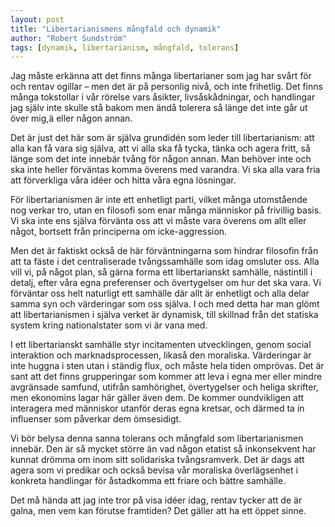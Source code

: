 ```yaml
---
layout: post
title: "Libertarianismens mångfald och dynamik"
author: "Robert Sundström"
tags: [dynamik, libertarianism, mångfald, tolerans]
---
```


Jag måste erkänna att det finns många libertarianer som jag har svårt för och rentav ogillar – men det är på personlig nivå, och inte frihetlig. Det finns många tokstollar i vår rörelse vars åsikter, livsåskådningar, och handlingar jag själv inte skulle stå bakom men ändå tolerera så länge det inte går ut över mig,ä eller någon annan.

Det är just det här som är själva grundidén som leder till libertarianism: att alla kan få vara sig själva, att vi alla ska få tycka, tänka och agera fritt, så länge som det inte innebär tvång för någon annan. Man behöver inte och ska inte heller förväntas komma överens med varandra. Vi ska alla vara fria att förverkliga våra idéer och hitta våra egna lösningar.


För libertarianismen är inte ett enhetligt parti, vilket många utomstående nog verkar tro, utan en filosofi som enar många människor på frivillig basis. Vi ska inte ens själva förvänta oss att vi måste vara överens om allt eller något, bortsett från principerna om icke-aggression.

Men det är faktiskt också de här förväntningarna som hindrar filosofin från att ta fäste i det centraliserade tvångssamhälle som idag omsluter oss. Alla vill vi, på något plan, så gärna forma ett libertarianskt samhälle, nästintill i detalj, efter våra egna preferenser och övertygelser om hur det ska vara. Vi förväntar oss helt naturligt ett samhälle där allt är enhetligt och alla delar samma syn och värderingar som oss själva. I och med detta har man glömt att libertarianismen i själva verket är dynamisk, till skillnad från det statiska system kring nationalstater som vi är vana med.

I ett libertarianskt samhälle styr incitamenten utvecklingen, genom social interaktion och marknadsprocessen, likaså den moraliska. Värderingar är inte huggna i sten utan i ständig flux, och måste hela tiden omprövas. Det är sant att det finns grupperingar som kommer att leva i egna mer eller mindre avgränsade samfund, utifrån samhörighet, övertygelser och heliga skrifter, men ekonomins lagar här gäller även dem. De kommer oundvikligen att interagera med människor utanför deras egna kretsar, och därmed ta in influenser som påverkar dem ömsesidigt.

Vi bör belysa denna sanna tolerans och mångfald som libertarianismen innebär. Den är så mycket större än vad någon etatist så inkonsekvent har kunnat drömma om inom sitt solidariska tvångsramverk. Det är dags att agera som vi predikar och också bevisa vår moraliska överlägsenhet i konkreta handlingar för åstadkomma ett friare och bättre samhälle.

Det må hända att jag inte tror på visa idéer idag, rentav tycker att de är galna, men vem kan förutse framtiden? Det gäller att ha ett öppet sinne.